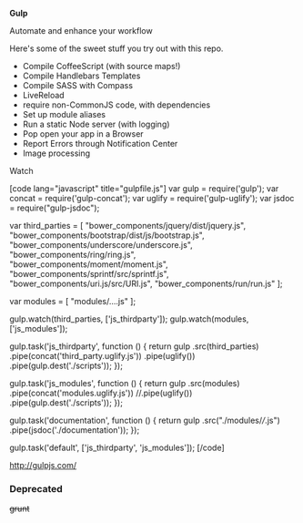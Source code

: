 <strong>Gulp</strong>

Automate and enhance your workflow

Here's some of the sweet stuff you try out with this repo.

<ul>
    <li>Compile CoffeeScript (with source maps!)</li>
    <li>Compile Handlebars Templates</li>
    <li>Compile SASS with Compass</li>
    <li>LiveReload</li>
    <li>require non-CommonJS code, with dependencies</li>
    <li>Set up module aliases</li>
    <li>Run a static Node server (with logging)</li>
    <li>Pop open your app in a Browser</li>
    <li>Report Errors through Notification Center</li>
    <li>Image processing</li>
</ul>

Watch

[code lang="javascript" title="gulpfile.js"]
var gulp = require('gulp');
var concat = require('gulp-concat');
var uglify = require('gulp-uglify');
var jsdoc = require("gulp-jsdoc");

var third_parties = [
  "bower_components/jquery/dist/jquery.js",
  "bower_components/bootstrap/dist/js/bootstrap.js",
  "bower_components/underscore/underscore.js",
  "bower_components/ring/ring.js",
  "bower_components/moment/moment.js",
  "bower_components/sprintf/src/sprintf.js",
  "bower_components/uri.js/src/URI.js",
  "bower_components/run/run.js"
];

var modules = [
  "modules/....js"
];

gulp.watch(third_parties, ['js_thirdparty']);
gulp.watch(modules, ['js_modules']);

gulp.task('js_thirdparty', function () {
  return gulp
    .src(third_parties)
    .pipe(concat('third_party.uglify.js'))
    .pipe(uglify())
    .pipe(gulp.dest('./scripts'));
});

gulp.task('js_modules', function () {
  return gulp
    .src(modules)
    .pipe(concat('modules.uglify.js'))
    //.pipe(uglify())
    .pipe(gulp.dest('./scripts'));
});

gulp.task('documentation', function () {
  return gulp
    .src("./modules/*/*.js")
    .pipe(jsdoc('./documentation'));
});

gulp.task('default', ['js_thirdparty', 'js_modules']);
[/code]

<a href="http://gulpjs.com/" target="_blank">http://gulpjs.com/</a>

### Deprecated

<span style="text-decoration:line-through;">grunt</span>